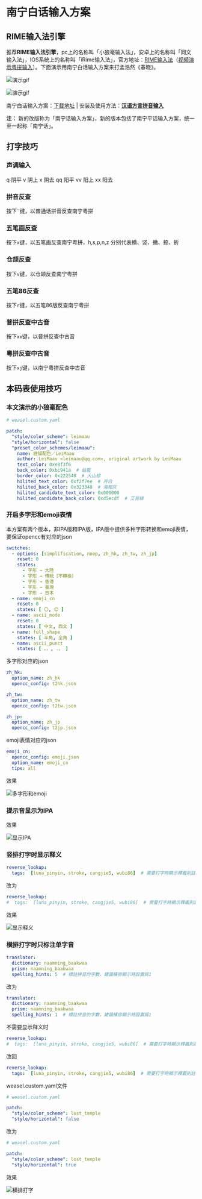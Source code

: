 # 南宁白话输入方案

## RIME输入法引擎

推荐**RIME输入法引擎**，pc上的名称叫「小狼毫输入法」，安卓上的名称叫「同文输入法」，IOS系统上的名称叫「iRime输入法」，官方地址：[RIME输入法](https://rime.im/)（[视频演示粤拼输入](https://v.youku.com/v_show/id_XNjM0MzY5MTYw.html?spm=a2h0k.11417342.soresults.dtitle)）。下面演示用南宁白话输入方案来打孟浩然《春晓》。

![演示gif](https://s2.ax1x.com/2019/05/14/Eo2Ll9.gif)

![演示gif](https://s2.ax1x.com/2019/05/14/Eo2OyR.gif)

南宁白话输入方案：[下载地址](https://github.com/leimaau/naamning_jyutping) | 安装及使用方法：[**汉语方言拼音输入**](https://www.hanhngiox.net/)

**注：** 新的改版称为「南宁话输入方案」，新的版本包括了南宁平话输入方案，统一至一起称「南宁话」。

## 打字技巧

### 声调输入

q 阴平 v 阴上 x 阴去 qq 阳平 vv 阳上 xx 阳去

### 拼音反查

按下`` ` ``键，以普通话拼音反查南宁粤拼

### 五笔画反查

按下`` x ``键，以五笔画反查南宁粤拼，h,s,p,n,z 分别代表横、竖、撇、捺、折

### 仓颉反查

按下`` v ``键，以仓颉反查南宁粤拼

### 五笔86反查

按下`` r ``键，以五笔86版反查南宁粤拼

### 普拼反查中古音

按下`` xx ``键，以普拼反查中古音

### 粵拼反查中古音

按下`` xj ``键，以南宁粵拼反查中古音

## 本码表使用技巧

### 本文演示的小狼毫配色

```yaml
# weasel.custom.yaml

patch:
  "style/color_scheme": leimaau
  "style/horizontal": false
  "preset_color_schemes/leimaau":
    name: 貍貓配色／LeiMaau
    author: LeiMaau <leimaau@qq.com>, original artwork by LeiMaau
    text_color: 0xe8f3f6
    back_color: 0xbc941a  # 鈷藍
    border_color: 0x222548  # 大山棕
    hilited_text_color: 0xf2f7ee  # 月白
    hilited_back_color: 0x323348  # 海報灰
    hilited_candidate_text_color: 0x000000
    hilited_candidate_back_color: 0xd5ecdf  # 艾背綠
```

### 开启多字形和emoji表情

本方案有两个版本，非IPA版和IPA版，IPA版中提供多种字形转换和emoji表情，要保证opencc有对应的json

```yaml
switches:
  - options: [simplification, noop, zh_hk, zh_tw, zh_jp]
    reset: 0
    states:
      - 字形 → 大陸
      - 字形 → 傳統〔不轉換〕
      - 字形 → 香港
      - 字形 → 臺灣
      - 字形 → 日本
  - name: emoji_cn
    reset: 0
    states: [ 〇, 😊 ]
  - name: ascii_mode
    reset: 0
    states: [ 中文, 西文 ]
  - name: full_shape
    states: [ 半角, 全角 ]
  - name: ascii_punct
    states: [ 。，, ．， ]
```

多字形对应的json

```yaml
zh_hk:
  option_name: zh_hk
  opencc_config: t2hk.json

zh_tw:
  option_name: zh_tw
  opencc_config: t2tw.json

zh_jp:
  option_name: zh_jp
  opencc_config: t2jp.json
```

emoji表情对应的json

```yaml
emoji_cn:
  opencc_config: emoji.json
  option_name: emoji_cn
  tips: all
```


效果

![多字形和emoji](https://s2.ax1x.com/2019/05/14/Eo2XO1.gif)

### 提示音显示为IPA


效果

![显示IPA](https://s2.ax1x.com/2019/05/14/EoYtns.gif)

### 竖排打字时显示释义

```yaml
reverse_lookup:
  tags:  [luna_pinyin, stroke, cangjie5, wubi86]  # 需要打字時顯示釋義則註釋這行，建議豎排顯示時使用【很有用的功能，建議PC上使用！】
```

改为

```yaml
reverse_lookup:
#  tags:  [luna_pinyin, stroke, cangjie5, wubi86]  # 需要打字時顯示釋義則註釋這行，建議豎排顯示時使用【很有用的功能，建議PC上使用！】
```

效果

![显示释义](https://s2.ax1x.com/2019/05/14/Eoa3an.gif)

### 横排打字时只标注单字音

```yaml
translator:
  dictionary: naamning_baakwaa
  prism: naamning_baakwaa
  spelling_hints: 5  # 標註拼音的字數，建議橫排顯示時設置爲1
```

改为

```yaml
translator:
  dictionary: naamning_baakwaa
  prism: naamning_baakwaa
  spelling_hints: 1  # 標註拼音的字數，建議橫排顯示時設置爲1
```

不需要显示释义时

```yaml
reverse_lookup:
#  tags:  [luna_pinyin, stroke, cangjie5, wubi86]  # 需要打字時顯示釋義則註釋這行，建議豎排顯示時使用【很有用的功能，建議PC上使用！】
```

改回

```yaml
reverse_lookup:
  tags:  [luna_pinyin, stroke, cangjie5, wubi86]  # 需要打字時顯示釋義則註釋這行，建議豎排顯示時使用【很有用的功能，建議PC上使用！】
```

weasel.custom.yaml文件

```yaml
# weasel.custom.yaml

patch:
  "style/color_scheme": lost_temple
  "style/horizontal": false
```

改为

```yaml
# weasel.custom.yaml

patch:
  "style/color_scheme": lost_temple
  "style/horizontal": true
```

效果

![横排打字](https://s2.ax1x.com/2019/05/14/EoNfSO.gif)
